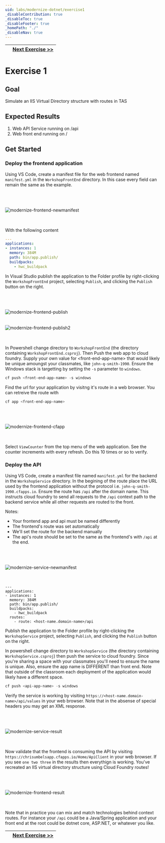 ```yaml
---
uid: labs/modernize-dotnet/exercise1
_disableContribution: true
_disableToc: true
_disableFooter: true
_homePath: "./"
_disableNav: true
---
```


[exercise-1-link]: exercise1.md
[exercise-2-link]: exercise2.md

[modernize-frontend-newmanifest]: ~/labs/images/modernize-frontend-newmanifest.png "Create a new manifest for the frontend"
[modernize-frontend-publish]: ~/labs/images/modernize-frontend-publish.png "Publish the frontend"
[modernize-frontend-publish2]: ~/labs/images/modernize-frontend-publish2.png "Publish the frontend"
[modernize-frontend-cfapp]: ~/labs/images/modernize-frontend-cfapp.png "Find the URL your application will respond on"
[modernize-service-newmanifest]: ~/labs/images/modernize-service-newmanifest.png "Create a manifest for the backend service"
[modernize-service-result]: ~/labs/images/modernize-service-result.png "Results of the service"
[modernize-frontend-result]: ~/labs/images/modernize-frontend-result.png "Results of the service as consumed by the frontend"

||[Next Exercise >>][exercise-2-link]|
|:--|--:|

# Exercise 1

## Goal

Simulate an IIS Virtual Directory structure with routes in TAS

## Expected Results

1. Web API Service running on /api
1. Web front end running on /

## Get Started

### Deploy the frontend application
Using VS Code, create a manifest file for the web frontend named `manifest.yml` in the `WorkshopFrontEnd` directory. In this case every field can remain the same as the example.

<br><br><br>
![modernize-frontend-newmanifest]
<br><br><br>

With the following content

```yaml
---
applications:
- instances: 1
  memory: 384M 
  path: bin/app.publish/
  buildpacks: 
    - hwc_buildpack
```

In Visual Studio publish the application to the Folder profile by right-clicking the `WorkshopFrontEnd` project, selecting `Publish`, and clicking the `Publish` button on the right.

<br><br><br>
![modernize-frontend-publish]
<br><br><br>
![modernize-frontend-publish2]
<br><br><br>

In Powershell change directory to `WorkshopFrontEnd` (the directory containing `WorkshopFrontEnd.csproj`). Then Push the web app to cloud foundry. Supply your own value for &lt;front-end-app-name&gt; that would likely be unique amoungst your classmates, like `john-q-smith-1990`. Ensure the Windows stack is targetting by setting the `-s` parameter to `windows`.

```powershell
cf push <front-end-app-name> -s windows
```

Find the url for your application by visitng it's route in a web browser. You can retreive the route with 

```powershell
cf app <front-end-app-name>
```

<br><br><br>
![modernize-frontend-cfapp]
<br><br><br>

Select `ViewCounter` from the top menu of the web application. See the counter increments with every refresh. Do this 10 times or so to verify.

### Deploy the API

Using VS Code, create a manifest file named `manifest.yml` for the backend in the `WorkshopService` directory. In the begining of the route place the URL used by the frontend application without the protocol i.e. `john-q-smith-1990.cfapps.io`. Ensure the route has `/api` after the domain name. This instructs cloud foundry to send all requests to the `/api` context path to the backend service while all other requests are routed to the front.

Notes:
* Your frontend app and api must be named differently
* The frontend's route was set automatically
* We'll set the route for the backend manually
* The api's route should be set to the same as the frontend's with `/api` at the end.

<br><br><br>
![modernize-service-newmanifest]
<br><br><br>

```
---
applications:
- instances: 1
  memory: 384M
  path: bin/app.publish/
  buildpacks: 
    - hwc_buildpack
  routes:
    - route: <host-name.domain-name>/api
```    

Publish the application to the Folder profile by right-clicking the `WorkshopService` project, selecting `Publish`, and clicking the `Publish` button on the right.

In powershell change directory to `WorkshopService` (the directory containing `WorkshopService.csproj`) then push the service to cloud foundry. Since you're sharing a space with your classmates you'll need to ensure the name is unique. Also, ensure the app name is DIFFERENT than front end. Note that outside of the classroom each deployment of the application would likely have a different space. 

```powershell
cf push <api-app-name> -s windows
```

Verify the service is working by visiting `https://<host-name.domain-name>/api/values` in your web browser. Note that in the absense of special headers you may get an XML response. 

<br><br><br>
![modernize-service-result]
<br><br><br>

Now validate that the frontend is consuming the API by visiting `https://chrisumbelsapp.cfapps.io/Home/ApiClient` in your web browser. If you see `one two three` in the results then everythign is working. You've recreated an IIS virtual directory structure using Cloud Foundry routes!

<br><br><br>
![modernize-frontend-result]
<br><br><br>

Note that in practice you can mix and match technologies behind context routes. For instance your `/api` could be a Java/Spring application and your front end at the root could be dotnet core, ASP.NET, or whatever you like. 

||[Next Exercise >>][exercise-2-link]|
|:--|--:|
